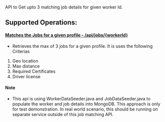 API to Get upto 3 matching job details for given worker Id.

## Supported Operations:

#### [Matches the Jobs for a given profile - /api/jobs/{workerId}](#/matchedJobs)

- Retrieves the max of 3 jobs for a given profile. It is uses the following Criterias
1. Geo location 
2. Max distance
3. Required Certificates
4. Driver license

#### Note
* This api is using WorkerDataSeeder.java and JobDataSeeder.java to populate the worker and job details into MongoDB. This approach is only for test demonstration. In real world scenario, this should be running on separate service outside of this job matching API.
